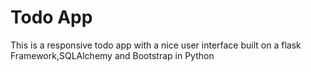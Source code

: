 # Todo App
 This is  a responsive todo app with a nice user interface built on a flask Framework,SQLAlchemy and Bootstrap in Python
